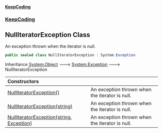 #### [KeepCoding](index.md 'index')
### [KeepCoding](KeepCoding.md 'KeepCoding')
## NullIteratorException Class
An exception thrown when the iterator is null.  
```csharp
public sealed class NullIteratorException : System.Exception
```

Inheritance [System.Object](https://docs.microsoft.com/en-us/dotnet/api/System.Object 'System.Object') &#129106; [System.Exception](https://docs.microsoft.com/en-us/dotnet/api/System.Exception 'System.Exception') &#129106; NullIteratorException  

| Constructors | |
| :--- | :--- |
| [NullIteratorException()](KeepCoding_NullIteratorException_NullIteratorException().md 'KeepCoding.NullIteratorException.NullIteratorException()') | An exception thrown when the iterator is null.<br/> |
| [NullIteratorException(string)](KeepCoding_NullIteratorException_NullIteratorException(string).md 'KeepCoding.NullIteratorException.NullIteratorException(string)') | An exception thrown when the iterator is null.<br/> |
| [NullIteratorException(string, Exception)](KeepCoding_NullIteratorException_NullIteratorException(string_System_Exception).md 'KeepCoding.NullIteratorException.NullIteratorException(string, System.Exception)') | An exception thrown when the iterator is null.<br/> |
